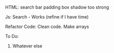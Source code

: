 HTML:
search bar padding
box shadow too strong

Js:
Search - Works (refine if I have time)

Refactor Code:
Clean code. Make arrays

To Do:
1. Whatever else
